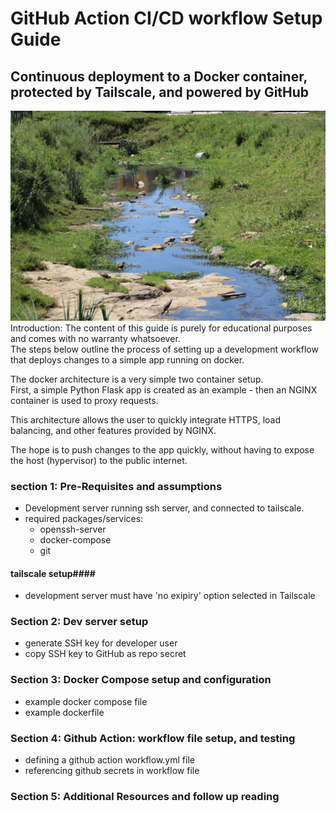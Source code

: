 # GitHub Action CI/CD workflow Setup Guide #
## Continuous deployment to a Docker container, protected by Tailscale, and powered by GitHub ##
![Let your development flow!](/images/flow.jpg "riverflow")
Introduction: The content of this guide is purely for educational purposes and comes with no warranty whatsoever.  
The steps below outline the process of setting up a development workflow that deploys changes to a simple app running on docker.  

The docker architecture is a very simple two container setup.   
First, a simple Python Flask app is created as an example - then an NGINX container is used to proxy requests.  

This architecture allows the user to quickly integrate HTTPS, load balancing, and other features provided by NGINX.  

The hope is to push changes to the app quickly, without having to expose the host (hypervisor) to the public internet.  


### section 1: Pre-Requisites and assumptions ###
- Development server running ssh server, and connected to tailscale.  
- required packages/services:  
	- openssh-server  
	- docker-compose  
	- git  
#### tailscale setup####
- development server must have 'no exipiry' option selected in Tailscale  

### Section 2: Dev server setup ###
- generate SSH key for developer user  
- copy SSH key to GitHub as repo secret  

### Section 3: Docker Compose setup and configuration ###
- example docker compose file  
- example dockerfile  

### Section 4: Github Action: workflow file setup, and testing ###
- defining a github action workflow.yml file  
- referencing github secrets in workflow file  

### Section 5: Additional Resources and follow up reading ###

